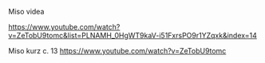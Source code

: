 Miso videa

https://www.youtube.com/watch?v=ZeTobU9tomc&list=PLNAMH_0HgWT9kaV-i51FxrsPO9r1YZqxk&index=14

Miso kurz c. 13
https://www.youtube.com/watch?v=ZeTobU9tomc 